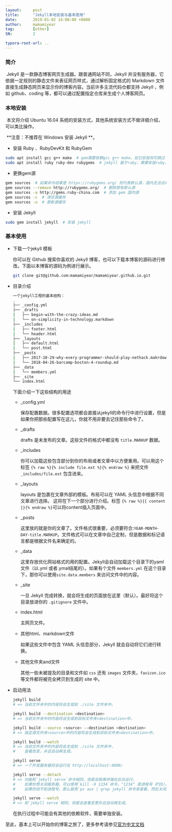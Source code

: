 ```yaml
---
layout:     post
title:      "Jekyll本地安装与基本使用"
date:       2019-01-02 14:00:00 +0800
author:     mamamiyear
tag:        [other]
SN:         2

typora-root-url: ..
---
```


### 简介

​	Jekyll 是一款静态博客网页生成器。跟普通网站不同，Jekyll 并没有服务器，它依据一定规则的静态文件来表征网页样式，通过解析固定格式的 Markdown 文件直接生成静态网页来显示你的博客内容。当前许多主流代码仓都支持 Jekyll ，例如 github、coding 等，都可以通过配置指定仓库来生成个人博客网页。



### 本地安装

​	本文将介绍 Ubuntu 16.04 系统的安装方式，其他系统安装方式不做详细介绍，可以类比操作。

​	**注意：不推荐在 Windows 安装 Jekyll **。

- 安装 Ruby 、RubyDevKit 和 RubyGem

```bash
sudo apt install gcc g++ make  # gem需要依赖gcc g++ make，如已安装则可跳过
sudo apt install ruby ruby-dev rubygems  # jekyll 基于ruby，需要安装ruby、ruby-dev、rubygems
```

- 更换gem源

```bash
gem sources  # 如果命令结果是 https://rubygems.org/ 则代表默认源，国内无法访问，需要换源
gem sources --remove http://rubygems.org/  # 删除原有默认源
gem sources -a http://gems.ruby-china.com  # 添加 gem 国内源
gem sources -c  # 清空源缓存
gem sources -u  # 更新源缓存
```

- 安装 Jekyll

```bash
sudo gem install jekyll  # 安装 jekyll
```



### 基本使用

- 下载一个jekyll 模板

  你可以在 Github 搜索你喜欢的 Jekyll 博客，也可以下载本博客的源码进行修改。下面以本博客的源码为例进行展示。

  ```bash
  git clone git@github.com:mamamiyear/mamamiyear.github.io.git
  ```

- 目录介绍

  ```bash
  一个jekyll工程的基本结构：
  .
  ├── _config.yml
  ├── _drafts
  |   ├── begin-with-the-crazy-ideas.md
  |   └── on-simplicity-in-technology.markdown
  ├── _includes
  |   ├── footer.html
  |   └── header.html
  ├── _layouts
  |   ├── default.html
  |   └── post.html
  ├── _posts
  |   ├── 2017-10-29-why-every-programmer-should-play-nethack.makrdown
  |   └── 2018-04-26-barcamp-boston-4-roundup.md
  ├── _data
  |   └── members.yml
  ├── _site
  └── index.html
  ```

  下面介绍一下这些结构的用途

  - _config.yml

    保存配置数据。很多配置选项都会直接从jekyll的命令行中进行设置，但是如果你把那些配置写在这儿，你就不用非要去记住那些命令了。

  - _drafts

    drafts 是未发布的文章。这些文件的格式中都没有 `title.MARKUP` 数据。

  - _includes

    你可以加载这些包含部分到你的布局或者文章中以方便重用。可以用这个标签 `{% raw %}{% include file.ext %}{% endraw %}` 来把文件 `_includes/file.ext` 包含进来。

  - _layouts

    layouts 是包裹在文章外部的模板。布局可以在 YAML 头信息中根据不同文章进行选择。 这将在下一个部分进行介绍。标签 `{% raw %}{{ content }}{% endraw %}`可以将content插入页面中。

  - _posts

    这里放的就是你的文章了。文件格式很重要，必须要符合:`YEAR-MONTH-DAY-title.MARKUP`。文件格式可以在文章中自己定制，但是数据和标记语言都是根据文件名来确定的。

  - _data

    这里存放优化网站格式的用的配置。Jekyll会自动加载这个目录下的yaml文件（以.yml 或者.ymal结尾的）。如果有个文件 `members.yml` 在这个目录下，那你可以使用`site.data.members` 来访问文件中的内容。

  - _site

    一旦 Jekyll 完成转换，就会将生成的页面放在这里（默认）。最好将这个目录放进你的 `.gitignore` 文件中。

  - index.html

    主网页文件。

  - 其他html、markdown文件

    如果这些文件中包含 YAML 头信息部分，Jekyll 就会自动将它们进行转换。

  - 其他文件夹and文件

    其他一些未被提及的目录和文件如 `css` 还有 `images` 文件夹，`favicon.ico` 等文件都将被完全拷贝到生成的 site 中。

- 启动用法

  ```bash
  jekyll build
  # => 当前文件夹中的内容将会生成到 ./site 文件夹中。
  
  jekyll build --destination <destination>
  # => 当前文件夹中的内容将会生成到目标文件夹<destination>中。
  
  jekyll build --source <source> --destination <destination>
  # => 指定源文件夹<source>中的内容将会生成到目标文件夹<destination>中。
  
  jekyll build --watch
  # => 当前文件夹中的内容将会生成到 ./site 文件夹中，
  #    查看改变，并且自动再生成。
  
  jekyll serve
  # => 一个开发服务器将会运行在 http://localhost:4000/
  
  jekyll serve --detach
  # => 功能和`jekyll serve`命令相同，但是会脱离终端在后台运行。
  #    如果你想关闭服务器，可以使用`kill -9 1234`命令，"1234" 是进程号（PID）。
  #    如果你找不到进程号，那么就用`ps aux | grep jekyll`命令来查看，然后关闭服务器。[更多](http://unixhelp.ed.ac.uk/shell/jobz5.html).
  
  jekyll serve --watch
  # => 和`jekyll serve`相同，但是会查看变更并且自动再生成。
  ```

  在执行过程中可能会有其他的依赖软件，需要单独安装。



至此，基本上可以开始你的博客之旅了，更多参考请参见[官方中文文档](https://www.jekyll.com.cn/)

